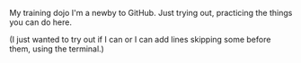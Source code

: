 My training dojo
I'm a newby to GitHub. Just trying out, practicing the things you can do here.
 
 
(I just wanted to try out if I can or I can  add lines skipping some before them, using the terminal.)
